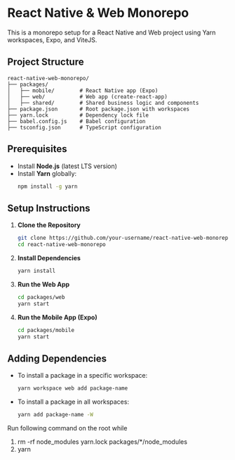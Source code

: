# React Native & Web Monorepo

This is a monorepo setup for a React Native and Web project using Yarn workspaces, Expo, and ViteJS.

## Project Structure

```
react-native-web-monorepo/
├── packages/
│   ├── mobile/        # React Native app (Expo)
│   ├── web/           # Web app (create-react-app)
│   ├── shared/        # Shared business logic and components
├── package.json       # Root package.json with workspaces
├── yarn.lock          # Dependency lock file
├── babel.config.js    # Babel configuration
├── tsconfig.json      # TypeScript configuration
```

## Prerequisites

- Install **Node.js** (latest LTS version)
- Install **Yarn** globally:
  ```sh
  npm install -g yarn
  ```

## Setup Instructions

1. **Clone the Repository**
   ```sh
   git clone https://github.com/your-username/react-native-web-monorepo.git
   cd react-native-web-monorepo
   ```

2. **Install Dependencies**
   ```sh
   yarn install
   ```

3. **Run the Web App**
   ```sh
   cd packages/web
   yarn start
   ```

4. **Run the Mobile App (Expo)**
   ```sh
   cd packages/mobile
   yarn start
   ```

## Adding Dependencies

- To install a package in a specific workspace:
  ```sh
  yarn workspace web add package-name
  ```

- To install a package in all workspaces:
  ```sh
  yarn add package-name -W
  ```



Run following command on the root while 

1.   rm -rf node_modules yarn.lock packages/*/node_modules
2.   yarn 
